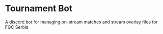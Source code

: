 # Tournament Bot
 A discord bot for managing on-stream matches and stream overlay files for FGC Serbia
